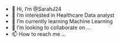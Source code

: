 - 👋 Hi, I’m @SarahJ24
- 👀 I’m interested in Healthcare Data analyst
- 🌱 I’m currently learning Machine Learning
- 💞️ I’m looking to collaborate on ...
- 📫 How to reach me ...

<!---
SarahJ24/SarahJ24 is a ✨ special ✨ repository because its `README.md` (this file) appears on your GitHub profile.
You can click the Preview link to take a look at your changes.
--->

